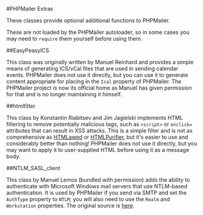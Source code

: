 #PHPMailer Extras

These classes provide optional additional functions to PHPMailer.

These are not loaded by the PHPMailer autoloader, so in some cases you may need to `require` them yourself before using
them.

##EasyPeasyICS

This class was originally written by Manuel Reinhard and provides a simple means of generating ICS/vCal files that are
used in sending calendar events. PHPMailer does not use it directly, but you can use it to generate content appropriate
for placing in the `Ical` property of PHPMailer. The PHPMailer project is now its official home as Manuel has given
permission for that and is no longer maintaining it himself.

##htmlfilter

This class by Konstantin Riabitsev and Jim Jagielski implements HTML filtering to remove potentially malicious tags,
such as `<script>` or `onclick=` attributes that can result in XSS attacks. This is a simple filter and is not as
comprehensive as [HTMLawed](http://www.bioinformatics.org/phplabware/internal_utilities/htmLawed/)
or [HTMLPurifier](http://htmlpurifier.org), but it's easier to use and considerably better than nothing! PHPMailer does
not use it directly, but you may want to apply it to user-supplied HTML before using it as a message body.

##NTLM_SASL_client

This class by Manuel Lemos (bundled with permission) adds the ability to authenticate with Microsoft Windows mail
servers that use NTLM-based authentication. It is used by PHPMailer if you send via SMTP and set the `AuthType` property
to `NTLM`; you will also need to use the `Realm` and `Workstation` properties. The original source
is [here](http://www.phpclasses.org/browse/file/7495.html).

